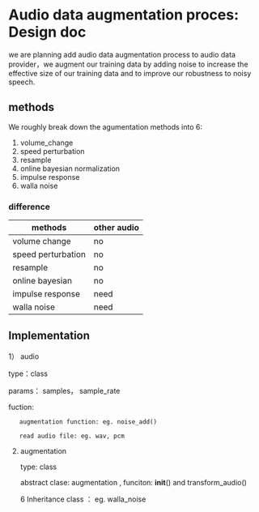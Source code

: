 # Audio data augmentation proces: Design doc

we are planning add audio data augmentation process to audio data provider，we augment our training data by adding noise to increase the effective size of our training data and to improve our robustness to noisy speech.

## methods
We roughly break down the agumentation methods into 6:
1. volume_change
2. speed perturbation
3. resample
4. online bayesian normalization
5. impulse response
6. walla noise

### difference
| methods | other audio |
| ------- | ----------- |
| volume change |  no   |
| speed perturbation | no |
| resample | no         |
| online bayesian | no  |
| impulse response | need |
| walla noise | need     |

## Implementation
1） audio 

   type：class
   
   params： samples， sample_rate
   
   fuction:
   
       augmentation function: eg. noise_add()
       
       read audio file: eg. wav, pcm
 
2) augmentation

   type: class
   
   abstract clase: augmentation , funciton: __init__() and transform_audio()
   
   6 Inheritance class ： eg. walla_noise




